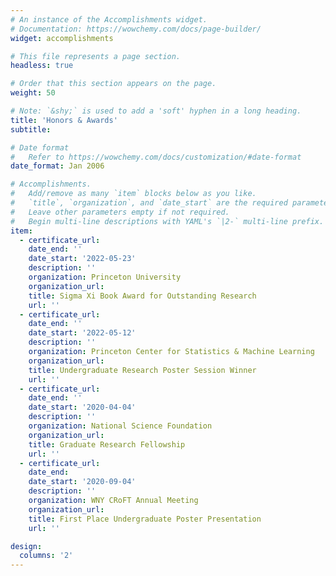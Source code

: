 ```yaml
---
# An instance of the Accomplishments widget.
# Documentation: https://wowchemy.com/docs/page-builder/
widget: accomplishments

# This file represents a page section.
headless: true

# Order that this section appears on the page.
weight: 50

# Note: `&shy;` is used to add a 'soft' hyphen in a long heading.
title: 'Honors & Awards'
subtitle:

# Date format
#   Refer to https://wowchemy.com/docs/customization/#date-format
date_format: Jan 2006

# Accomplishments.
#   Add/remove as many `item` blocks below as you like.
#   `title`, `organization`, and `date_start` are the required parameters.
#   Leave other parameters empty if not required.
#   Begin multi-line descriptions with YAML's `|2-` multi-line prefix.
item:
  - certificate_url: 
    date_end: ''
    date_start: '2022-05-23'
    description: ''
    organization: Princeton University 
    organization_url: 
    title: Sigma Xi Book Award for Outstanding Research
    url: ''
  - certificate_url: 
    date_end: ''
    date_start: '2022-05-12'
    description: ''
    organization: Princeton Center for Statistics & Machine Learning
    organization_url: 
    title: Undergraduate Research Poster Session Winner
    url: ''
  - certificate_url: 
    date_end: ''
    date_start: '2020-04-04'
    description: ''
    organization: National Science Foundation
    organization_url: 
    title: Graduate Research Fellowship
    url: ''
  - certificate_url: 
    date_end: 
    date_start: '2020-09-04'
    description: ''
    organization: WNY CRoFT Annual Meeting
    organization_url: 
    title: First Place Undergraduate Poster Presentation
    url: ''

design:
  columns: '2'
---
```

